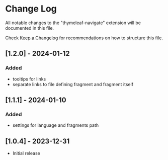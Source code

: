 # Change Log

All notable changes to the "thymeleaf-navigate" extension will be documented in this file.

Check [Keep a Changelog](http://keepachangelog.com/) for recommendations on how to structure this file.

## [1.2.0] - 2024-01-12

### Added

- tooltips for links
- separate links to file defining fragment and fragment itself

## [1.1.1] - 2024-01-10

### Added

- settings for language and fragments path

## [1.0.4] - 2023-12-31

- Initial release